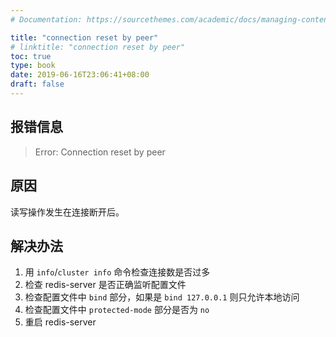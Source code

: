 ```yaml
---
# Documentation: https://sourcethemes.com/academic/docs/managing-content/

title: "connection reset by peer"
# linktitle: "connection reset by peer"
toc: true
type: book
date: 2019-06-16T23:06:41+08:00
draft: false
---
```


## 报错信息

> Error: Connection reset by peer

## 原因

读写操作发生在连接断开后。

## 解决办法

1. 用 `info`/`cluster info` 命令检查连接数是否过多
2. 检查 redis-server 是否正确监听配置文件
3. 检查配置文件中 `bind` 部分，如果是 `bind 127.0.0.1` 则只允许本地访问
4. 检查配置文件中 `protected-mode` 部分是否为 `no`
5. 重启 redis-server
